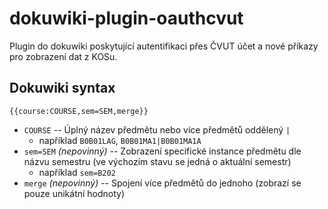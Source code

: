 # dokuwiki-plugin-oauthcvut

Plugin do dokuwiki poskytující autentifikaci přes ČVUT účet a nové příkazy pro zobrazení dat z KOSu.

## Dokuwiki syntax
`{{course:COURSE,sem=SEM,merge}}`

- `COURSE` -- Úplný název předmětu nebo více předmětů oddělený `|`
	- například `B0B01LAG`, `B0B01MA1|B0B01MA1A`
- `sem=SEM` *(nepovinný)* -- Zobrazení specifické instance předmětu dle názvu semestru (ve výchozím stavu se jedná o aktuální semestr)
	- například `sem=B202`
- `merge` *(nepovinný)* -- Spojení více předmětů do jednoho (zobrazí se pouze unikátní hodnoty)
